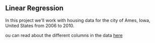 ## Linear Regression
In this project we'll work with housing data for the city of Ames, Iowa, United States from 2006 to 2010.

ou can read about the different columns in the data <a href = 'https://s3.amazonaws.com/dq-content/307/data_description.txt' target = '_blank'>here</a>
